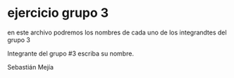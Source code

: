 # ejercicio grupo 3

en este archivo podremos los nombres de cada uno de
los integrandtes del grupo 3

Integrante del grupo #3 escriba su nombre.

Sebastián Mejía 
